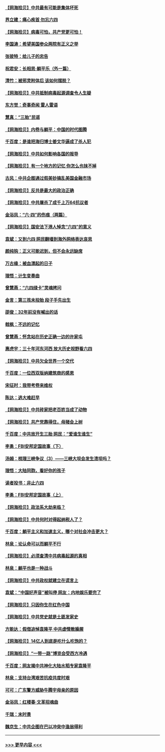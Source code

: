 #### [【网海拾贝】中共最有可能是集体坏死](../pages/nsc993/n13023101.md?t=06160902) 
#### [界立建：痛心疾首 勿忘六四](../pages/nsc993/n13022339.md?t=06160902) 
#### [【网海拾贝】病毒可怕，共产党更可怕！](../pages/nsc993/n13020728.md?t=06160902) 
#### [李国涛：希望美国参众两院有正义之举](../pages/nsc993/n13020674.md?t=06160902) 
#### [张彼特：给儿子的忠告](../pages/nsc993/n13018934.md?t=06160902) 
#### [祝君安：长相思‧躺平乐（外一篇）](../pages/nsc993/n13018923.md?t=06160902) 
#### [清竹：被邪灵附体后 该如何摆脱？](../pages/nsc993/n13018877.md?t=06160902) 
#### [【网海拾贝】中共抵制病毒起源调查令人生疑](../pages/nsc993/n13017785.md?t=06160902) 
#### [东方觉：奇事奇闻 雷人雷语](../pages/nsc993/n13017577.md?t=06160902) 
#### [慧真：“三胎”民谣](../pages/nsc993/n13017394.md?t=06160902) 
#### [【网海拾贝】内卷与躺平：中国的时代图腾](../pages/nsc993/n13016128.md?t=06160902) 
#### [千百度：是谁把海归博士姜文华逼成了杀人犯](../pages/nsc993/n13015218.md?t=06160902) 
#### [【网海拾贝】中共如何影响各国的报导](../pages/nsc993/n13012599.md?t=06160902) 
#### [【网海拾贝】有一个地方的记忆 你怎么也抹不掉](../pages/nsc993/n13009802.md?t=06160902) 
#### [古风：中共企图通过假美钞搞乱美国金融市场](../pages/nsc993/n13009626.md?t=06160902) 
#### [【网海拾贝】反共是最大的政治正确](../pages/nsc993/n13007051.md?t=06160902) 
#### [【网海拾贝】中共屠杀了成千上万64抗议者](../pages/nsc993/n13002713.md?t=06160902) 
#### [金浴凤：“六·四”的伤痕（两篇）](../pages/nsc993/n13001719.md?t=06160902) 
#### [【网海拾贝】国安法下港人悼念“六四”的意义](../pages/nsc993/n13001039.md?t=06160902) 
#### [袁斌：又到六四 网民翻墙到海外网络表达哀思](../pages/nsc993/n13000995.md?t=06160902) 
#### [颜纯钩：正义可能迟到，但不会永远缺席](../pages/nsc993/n13000920.md?t=06160902) 
#### [万古缘：被血漂起的日子](../pages/nsc993/n13000914.md?t=06160902) 
#### [理悟：计生变奏曲](../pages/nsc993/n13000414.md?t=06160902) 
#### [曾慧燕：“六四绿卡”灵魂拷问](../pages/nsc993/n13000277.md?t=06160902) 
#### [金言：第三孩未投胎 段子手先出生](../pages/nsc993/n13000215.md?t=06160902) 
#### [邵俊：32年前没有喊出的话](../pages/nsc993/n13000181.md?t=06160902) 
#### [戟枫：不远的记忆](../pages/nsc993/n13000121.md?t=06160902) 
#### [曾慧燕：怀念站在历史正确一边的许家屯](../pages/nsc993/n13000073.md?t=06160902) 
#### [惠虎宇：三十年河东河西 放大历史视野看六四](../pages/nsc993/n13000018.md?t=06160902) 
#### [【网海拾贝】中共欠全世界一个交代](../pages/nsc993/n12998706.md?t=06160902) 
#### [千百度：一位西双版纳建筑商的感恩](../pages/nsc993/n12998487.md?t=06160902) 
#### [宋征时：我带考卷来维权](../pages/nsc993/n12994088.md?t=06160902) 
#### [陈达：逃大难赶早](../pages/nsc993/n12993569.md?t=06160902) 
#### [【网海拾贝】中共砖家把老百姓当成了动物](../pages/nsc993/n12993483.md?t=06160902) 
#### [【网海拾贝】共产党靠得住，母猪会上树](../pages/nsc993/n12990730.md?t=06160902) 
#### [千百度：中共放开生三胎 网民：“爱谁生谁生”](../pages/nsc993/n12990644.md?t=06160902) 
#### [李勇：FBI安邦定国故事（下）](../pages/nsc993/n12987854.md?t=06160902) 
#### [汤姆：梳理三峡争议（3）——三峡大坝会发生溃坝吗？](../pages/nsc993/n12989806.md?t=06160902) 
#### [理悟：大陆同胞，看好你的孩子](../pages/nsc993/n12989778.md?t=06160902) 
#### [读者投书：非止六四](../pages/nsc993/n12989673.md?t=06160902) 
#### [李勇：FBI安邦定国故事（上）](../pages/nsc993/n12987749.md?t=06160902) 
#### [【网海拾贝】政法系大劫来临？](../pages/nsc993/n12987596.md?t=06160902) 
#### [【网海拾贝】中共何时对得起纳税人了？](../pages/nsc993/n12985578.md?t=06160902) 
#### [千百度：躺平主义和加速主义，哪个对社会冲击更大？](../pages/nsc993/n12985512.md?t=06160902) 
#### [林泉：论认命可以而躺平不行](../pages/nsc993/n12985505.md?t=06160902) 
#### [【网海拾贝】必须查清中共病毒起源的真相](../pages/nsc993/n12984276.md?t=06160902) 
#### [林泉：躺平也是一种战斗](../pages/nsc993/n12984194.md?t=06160902) 
#### [【网海拾贝】中共政权就建立在谎言上](../pages/nsc993/n12981880.md?t=06160902) 
#### [袁斌：“中国好声音”被叫停 网友：内地娱乐要完了](../pages/nsc993/n12981826.md?t=06160902) 
#### [【网海拾贝】只因你生在红色中国](../pages/nsc993/n12979096.md?t=06160902) 
#### [【网海拾贝】中共党史就是土匪发家史](../pages/nsc993/n12976478.md?t=06160902) 
#### [方能达：假借追悼袁隆平 中共虚情散臊腥](../pages/nsc993/n12976396.md?t=06160902) 
#### [【网海拾贝】14亿人到底是吃什么吃饱的？](../pages/nsc993/n12974125.md?t=06160902) 
#### [【网海拾贝】“一带一路”博览会受西方冷遇](../pages/nsc993/n12971787.md?t=06160902) 
#### [千百度：网友揭中共神化大陆水稻专家袁隆平](../pages/nsc993/n12971733.md?t=06160902) 
#### [林泉：支持台湾艰苦抗疫共度时艰](../pages/nsc993/n12971350.md?t=06160902) 
#### [可可：广东警方威胁牛腾宇母亲的原因](../pages/nsc993/n12971100.md?t=06160902) 
#### [金浴凤：红楼春·文革招魂曲](../pages/nsc993/n12970354.md?t=06160902) 
#### [千瑞：末时景](../pages/nsc993/n12970337.md?t=06160902) 
#### [魏京生：中共企图在巴以冲突中渔翁得利](../pages/nsc993/n12970286.md?t=06160902) 

----
#### [ >>> 更早内容 <<< ](../indexes/nsc993-earlier.md)
